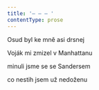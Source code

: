 ```yaml
---
title: '– – – '
contentType: prose
---
```


Osud byl ke mně asi drsnej

Voják mi zmizel v Manhattanu

minuli jsme se se Sandersem

co nestih jsem už nedoženu
